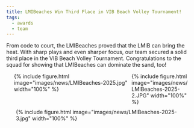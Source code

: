 ```yaml
---
title: LMIBeaches Win Third Place in VIB Beach Volley Tournament!
tags:
  - awards
  - team
---
```


<!-- excerpt start -->
<!-- excerpt end -->
From code to court, the LMIBeaches proved that the LMIB can bring the heat. With sharp plays and even sharper focus, our team secured a solid third place in the VIB Beach Volley Tournament. Congratulations to the squad for showing that LMIBeaches can dominate the sand, too!

<div style="display: flex; flex-wrap: wrap; justify-content: center; gap: 10px;">

  <div style="flex: 1 1 45%; max-width: 60%;">
    {% include figure.html image="images/news/LMIBeaches-2025.jpg" width="100%" %}
  </div>

  <div style="flex: 1 1 45%; max-width: 30%;">
    {% include figure.html image="images/news/LMIBeaches-2025-2.JPG" width="100%" %}
  </div>

  <div style="flex: 1 1 90%; max-width: 90%;">
    {% include figure.html image="images/news/LMIBeaches-2025-3.jpg" width="100%" %}
  </div>

</div>